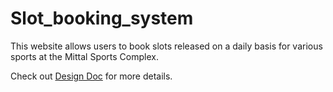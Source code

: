 # Slot_booking_system
This website allows users to book slots released on a daily basis for various sports at the Mittal Sports Complex.

Check out [Design Doc](../Design%20Doc.pdf) for more details.
